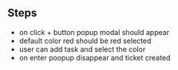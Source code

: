 ## Steps

- on click + button popup modal should appear
- default color red should be red selected
- user can add task and select the color
- on enter poopup disappear and ticket created
